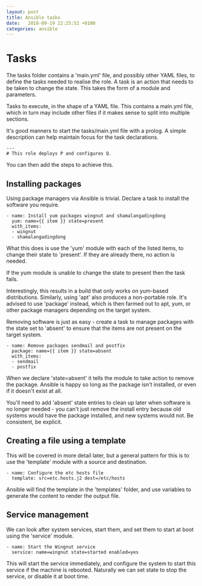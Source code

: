 ```yaml
---
layout: post
title: Ansible tasks
date:   2018-09-19 22:25:52 +0100
categories: ansible
---
```

Tasks
=====

The tasks folder contains a 'main.yml' file, and possibly other YAML
files, to define the tasks needed to realise the role. A task is an
action that needs to be taken to change the state. This takes the form
of a module and parameters.

Tasks to execute, in the shape of a YAML file. This contains a main.yml
file, which in turn may include other files if it makes sense to split
into multiple sections.

It's good manners to start the tasks/main.yml file with a prolog. A
simple description can help maintain focus for the task declarations.

    ---
    # This role deploys P and configures Q.

You can then add the steps to achieve this.

Installing packages
-------------------

Using package managers via Ansible is trivial. Declare a task to install
the software you require.

    - name: Install yum packages wingnut and shamalangadingdong
      yum: name={{ item }} state=present
      with_items:
      - wingnut
      - shamalangadingdong

What this does is use the 'yum' module with each of the listed items, to
change their state to 'present'. If they are already there, no action is
needed.

If the yum module is unable to change the state to present then the task
fails.

Interestingly, this results in a build that only works on yum-based
distributions. Similarly, using 'apt' also produces a non-portable role.
It's advised to use 'package' instead, which is then farmed out to apt,
yum, or other package managers depending on the target system.

Removing software is just as easy - create a task to manage packages
with the state set to 'absent' to ensure that the items are not present
on the target system.

    - name: Remove packages sendmail and postfix
      package: name={{ item }} state=absent
      with_items:
      - sendmail
      - postfix

When we declare 'state=absent' it tells the module to take action to
remove the package. Ansible is happy so long as the package isn't
installed, or even if it doesn't exist at all.

You'll need to add 'absent' state entries to clean up later when
software is no longer needed - you can't just remove the install entry
because old systems would have the package installed, and new systems
would not. Be consistent, be explicit.

Creating a file using a template
--------------------------------

This will be covered in more detail later, but a general pattern for
this is to use the 'template' module with a source and destination.

    - name: Configure the etc hosts file
      template: src=etc.hosts.j2 dest=/etc/hosts

Ansible will find the template in the 'templates' folder, and use
variables to generate the content to render the output file.

Service management
------------------

We can look after system services, start them, and set them to start at
boot using the 'service' module.

    - name: Start the Wingnut service
      service: name=wingnut state=started enabled=yes

This will start the service immediately, and configure the system to
start this service if the machine is rebooted. Naturally we can set
state to stop the service, or disable it at boot time.
